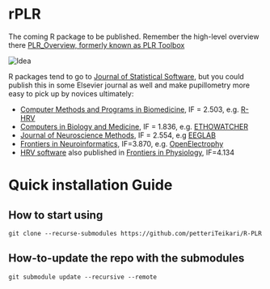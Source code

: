 # rPLR

The coming R package to be published. Remember the high-level overview there [PLR_Overview, formerly known as PLR Toolbox](https://github.com/petteriTeikari/PLR_Overview)

![Idea](https://github.com/petteriTeikari/rPLR/blob/master/documentation/images/scheme.png "Idea")

R packages tend to go to [Journal of Statistical Software](https://github.com/petteriTeikari/PLR_Overview), but you could publish this in some Elsevier journal as well and make pupillometry more easy to pick up by novices ultimately:

* [Computer Methods and Programs in Biomedicine](https://www.journals.elsevier.com/computer-methods-and-programs-in-biomedicine), IF = 2.503, e.g. [R-HRV](http://rhrv.r-forge.r-project.org/publications.html)
* [Computers in Biology and Medicine](https://www.journals.elsevier.com/computers-in-biology-and-medicine), IF = 1.836, e.g. [ETHOWATCHER](https://www.journals.elsevier.com/computers-in-biology-and-medicine/most-downloaded-articles)
* [Journal of Neuroscience Methods](https://www.journals.elsevier.com/journal-of-neuroscience-methods/), IF = 2.554, e.g [EEGLAB](https://doi.org/10.1016/j.jneumeth.2003.10.009)
* [Frontiers in Neuroinformatics](https://www.frontiersin.org/journals/neuroinformatics), IF=3.870, e.g. [OpenElectrophy](https://www.frontiersin.org/journals/neuroinformatics#articles)
* [HRV software](https://doi.org/10.3389/fphys.2016.00557) also published in [Frontiers in Physiology](https://www.frontiersin.org/journals/physiology), IF=4.134
# Quick installation Guide

## How to start using

`git clone --recurse-submodules https://github.com/petteriTeikari/R-PLR`

## How-to-update the repo with the submodules

`git submodule update --recursive --remote`
 
